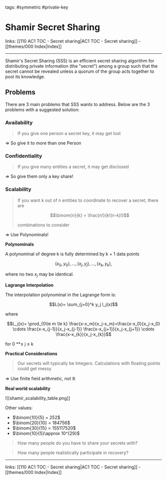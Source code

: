 tags: #symmetric #private-key

# Shamir Secret Sharing

links:  [[110 AC1 TOC - Secret sharing|AC1 TOC - Secret sharing]] - [[themes/000 Index|Index]]

---

Shamir's Secret Sharing (SSS) is an efficient secret sharing algorithm for distributing private information (the "secret") among a group such that the secret cannot be revealed unless a quorum of the group acts together to pool its knowledge.

## Problems

There are 3 main problems that SSS wants to address. 
Below are the 3 problems with a suggested solution:

### Availability

> If you give one person a secret key, it may get lost

=> So give it to more than one Person

### Confidentiality

> If you give many entities a secret, it may get disclosed

=> So give them only a key share!

### Scalability

> If you want k out of n entities to coordinate to recover a secret, there are 
> 
> $$\binom{n}{k} = \frac{n!}{k!(n-k)!}$$
> 
> combinations to consider

=> Use Polynominals!

**Polynominals**

A polynominal of degree k is fully determined by k + 1 data points 

$$(x_0,y_0), ...,(x_j,y_j),...,(x_k,y_k),$$

where no two $x_j$ may be identical.

**Lagrange Interpolation**

The interpolation polynominal in the Lagrange form is:

$$L(x)= \sum_{j=0}^k y_j l_j(x)$$

where

$$L_j(x)= \prod_{0\le m \le k} \frac{x-x_m}{x_j-x_m}=\frac{x-x_0}{x_j-x_0} \cdots \frac{x-x_{j-1}}{x_j-x_{j-1}} \frac{x-x_{j+1}}{x_j-x_{j+1}} \cdots \frac{x-x_{k}}{x_j-x_{k}}$$

for 0 **$\le$ j $\le$ k

**Practical Considerations**

> Our secrets will typically be Integers. Calculations with floating points could get messy

=> Use finite field arithmetic, not $\mathbb{R}$

**Real world scalability**

![[shamir_scalability_table.png]]

Other values:

- $\binom{10}{5} = 252$
- $\binom{20}{10} = 184756$
- $\binom{30}{15} = 155117520$
- $\binom{10}{5}\approx 10^{29}$

> How many people do you have to share your secrets with?

> How many people realistically participate in recovery?

---
links:  [[110 AC1 TOC - Secret sharing|AC1 TOC - Secret sharing]] - [[themes/000 Index|Index]]